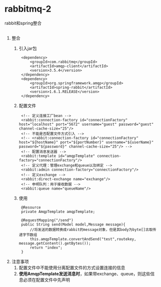 # rabbitmq-2
rabbit和spring整合
##
1. 整合
	1. 引入jar包

			<dependency>
				<groupId>com.rabbitmq</groupId>
				<artifactId>amqp-client</artifactId>
				<version>3.5.4</version>
			</dependency>
			<dependency>
				<groupId>org.springframework.amqp</groupId>
				<artifactId>spring-rabbit</artifactId>
				<version>1.6.1.RELEASE</version>
			</dependency>
	2. 配置文件

			<!-- 定义连接工厂bean -->
			<rabbit:connection-factory id="connectionFactory" host="localhost" port="5672" username="guest" password="guest" channel-cache-size="25"/>
			<!-- 不能是否配置文件方式引入 -->
			<!-- <rabbit:connection-factory id="connectionFactory" host="${hostName}" port="${portNumber}" username="${userName}" password="${password}" channel-cache-size="25"/> -->
			<!-- 配置消息发送器 -->
			<rabbit:template id="amqpTemplate" connection-factory="connectionFactory"/>
			<!-- 定义代理：管理exchange和queue以及绑定 -->
			<rabbit:admin connection-factory="connectionFactory"/>
			<!-- 定义exchange -->
			<rabbit:direct-exchange name="exchange"/>
			<!-- 申明队列：用于接收数据 -->
			<rabbit:queue name="queueName"/>
	3. 使用

			@Resource
			private AmqpTemplate amqpTemplate;
		
			@RequestMapping("/send")
			public String send(Model model,Message message){
				//将发送的数据转换成rabbit的message对象，但是其body为byte[]古取传递字节数组
				this.amqpTemplate.convertAndSend("test",routekey, message.getContent().getBytes());
				return "index";
			}
2. 注意事项
	1. 配置文件中不能使用分离配置文件的方式设置连接的信息
	2. **使用AmqpTemplate发送消息时**，如果带exchange、queue，则这些信息必须在配置文件中先声明